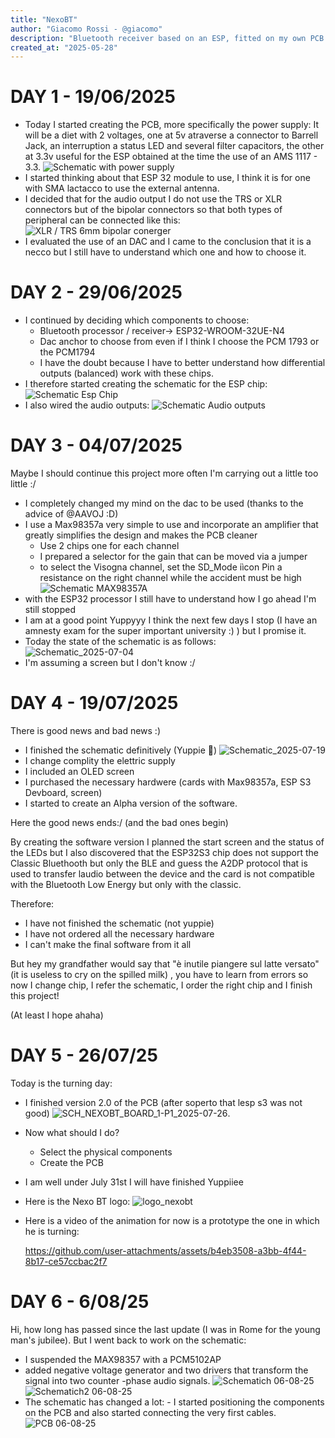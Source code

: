 ```yaml
---
title: "NexoBT"
author: "Giacomo Rossi - @giacomo"
description: "Bluetooth receiver based on an ESP, fitted on my own PCB design."
created_at: "2025-05-28"
---
```


# DAY 1 - 19/06/2025
* Today I started creating the PCB, more specifically the power supply:
    It will be a diet with 2 voltages, one at 5v atraverse a connector to Barrell Jack, an interruption a status LED and several filter capacitors, the other at     3.3v useful for the ESP obtained at the time the use of an AMS 1117 - 3.3.
![Schematic with power supply](https://github.com/user-attachments/assets/98bbded4-5f5f-49db-a1bf-b35c552be6ee "power supply")
* I started thinking about that ESP 32 module to use, I think it is for one with SMA lactacco to use the external antenna.
* I decided that for the audio output I do not use the TRS or XLR connectors but of the bipolar connectors so that both types of peripheral can be connected like this: ![XLR / TRS 6mm bipolar conerger](https://github.com/user-attachments/assets/de2226ec-ffe9-4a9e-89d3-1a23ec07308a "XLR / TRS 6mm bipolar conerger")
* I evaluated the use of an DAC and I came to the conclusion that it is a necco but I still have to understand which one and how to choose it.

# DAY 2 - 29/06/2025
* I continued by deciding which components to choose:
    - Bluetooth processor / receiver-> ESP32-WROOM-32UE-N4
    - Dac anchor to choose from even if I think I choose the PCM 1793 or the PCM1794
    - I have the doubt because I have to better understand how differential outputs (balanced) work with these chips.
* I therefore started creating the schematic for the ESP chip:
![Schematic Esp Chip](https://github.com/user-attachments/assets/be129c30-39ea-482e-b6cd-d7e4ccb6a5a4 "Schematic Esp Chip")
* I also wired the audio outputs:
![Schematic Audio outputs](https://github.com/user-attachments/assets/c5bb6e6c-6190-4684-87f2-7314bb4e24eb "Schematic Audio outputs")

# DAY 3 - 04/07/2025
Maybe I should continue this project more often I'm carrying out a little too little :/
* I completely changed my mind on the dac to be used (thanks to the advice of @AAVOJ :D)
* I use a Max98357a very simple to use and incorporate an amplifier that greatly simplifies the design and makes the PCB cleaner
    - Use 2 chips one for each channel
    - I prepared a selector for the gain that can be moved via a jumper
    - to select the Visogna channel, set the SD_Mode iìcon Pin a resistance on the right channel while the accident must be high
  ![Schematic MAX98357A](https://github.com/user-attachments/assets/11d15057-435d-42e2-ba1b-bf095407d9d4 "Schematic MAX98357A")
* with the ESP32 processor I still have to understand how I go ahead I'm still stopped 
* I am at a good point Yuppyyy I think the next few days I stop (I have an amnesty exam for the super important university :) ) but I promise it.
* Today the state of the schematic is as follows:
![Schematic_2025-07-04](https://github.com/user-attachments/assets/b6f8e213-8eab-4412-a293-efb934957c75)
* I'm assuming a screen but I don't know :/

# DAY 4 - 19/07/2025
There is good news and bad news :)

* I finished the schematic definitively (Yuppie 🥳)
![Schematic_2025-07-19](https://github.com/user-attachments/assets/59e15a65-4536-4feb-9e84-6ba6b0ab8a4e)
* I change complity the elettric supply
* I included an OLED screen
* I purchased the necessary hardwere (cards with Max98357a, ESP S3 Devboard, screen)
* I started to create an Alpha version of the software.

Here the good news ends:/ (and the bad ones begin)

By creating the software version I planned the start screen and the status of the LEDs but I also discovered that the ESP32S3 chip does not support the Classic Bluethooth but only the BLE and guess the A2DP protocol that is used to transfer laudio between the device and the card is not compatible with the Bluetooth Low Energy but only with the classic.

Therefore:
* I have not finished the schematic (not yuppie)
* I have not ordered all the necessary hardware
* I can't make the final software from it all

But hey my grandfather would say that "è inutile piangere sul latte versato" (it is useless to cry on the spilled milk) , you have to learn from errors so now I change chip, I refer the schematic, I order the right chip and I finish this project!

(At least I hope ahaha)

# DAY 5 - 26/07/25

Today is the turning day:

* I finished version 2.0 of the PCB (after soperto that lesp s3 was not good)
![SCH_NEXOBT_BOARD_1-P1_2025-07-26](https://github.com/user-attachments/assets/adf9ee2b-3472-4611-8261-a7dcd3d94f91).
* Now what should I do?
  - Select the physical components
  - Create the PCB
* I am well under July 31st I will have finished Yuppiiee
* Here is the Nexo BT logo:
  ![logo_nexobt](https://github.com/user-attachments/assets/31247463-d115-4a54-9664-ffdcb5320900)
* Here is a video of the animation for now is a prototype the one in which he is turning:

  https://github.com/user-attachments/assets/b4eb3508-a3bb-4f44-8b17-ce57ccbac2f7

# DAY 6 - 6/08/25
Hi, how long has passed since the last update (I was in Rome for the young man's jubilee). But I went back to work on the schematic: 
* I suspended the MAX98357 with a PCM5102AP
* added negative voltage generator and two drivers that transform the signal into two counter -phase audio signals.
![Schematich 06-08-25](https://github.com/user-attachments/assets/4823440a-5964-481c-afe1-efd272693eb5)
![Schematich2 06-08-25](https://github.com/user-attachments/assets/55aab46b-aa77-48a4-a717-7992b12338c9)
* The schematic has changed a lot:
      -  I started positioning the components on the PCB and also started connecting the very first cables.
![PCB 06-08-25](https://github.com/user-attachments/assets/d44f8234-54a2-4e23-970d-52f1ea8b4215)

